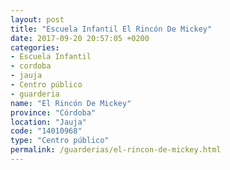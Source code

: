 ```yaml
---
layout: post
title: "Escuela Infantil El Rincón De Mickey"
date: 2017-09-20 20:57:05 +0200
categories:
- Escuela Infantil
- cordoba
- jauja
- Centro público
- guarderia
name: "El Rincón De Mickey"
province: "Córdoba"
location: "Jauja"
code: "14010968"
type: "Centro público"
permalink: /guarderias/el-rincon-de-mickey.html
---
```

